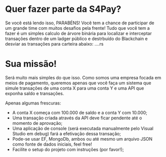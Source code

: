 # Quer fazer parte da S4Pay?

Se você está lendo isso, PARABÉNS! Você tem a chance de participar de um grande time com muitos desafios pela frente! Tudo que você tem a fazer é um simples calculo de árvore binária para localizar e interceptar transações dentro de um ladger público e destrbuído do Blackchain e desviar as transações para carteira abaixo: ....rs

# Sua missão!

Será muito mais simples do que isso. Como somos uma empresa focada em meios de pagamento, queremos apenas que você faça um sistema que simule transações de uma conta X para uma conta Y e uma API que exponha saldo e transações.

Apenas algumas frescuras:

- A conta X começa com 100.000 de saldo e a conta Y com 10.000;
- Uma transação criada através da API deve ficar pendente até o momento de aprovação; 
- Uma aplicação de console (será executada  manualmente pelo Visual Studio em debug) fará a efetivação dessa transação; 
- Pode-se usar EF, MongoDb, ambos ou até mesmo um  arquivo JSON como
 fonte de dados iniciais, feel free!  
- Facilite o setup do projeto com instruções (por favor!);
